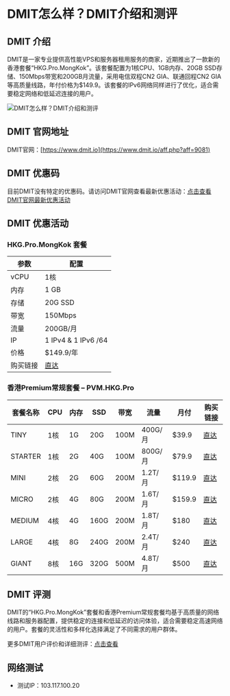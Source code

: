 # DMIT怎么样？DMIT介绍和测评

## DMIT 介绍

DMIT是一家专业提供高性能VPS和服务器租用服务的商家，近期推出了一款新的香港套餐“HKG.Pro.MongKok”。该套餐配置为1核CPU、1GB内存、20GB SSD存储、150Mbps带宽和200GB月流量，采用电信双程CN2 GIA、联通回程CN2 GIA等高质量线路，年付价格为$149.9。该套餐的IPv6网络同样进行了优化，适合需要稳定网络和低延迟连接的用户。

![DMIT怎么样？DMIT介绍和测评](https://github.com/user-attachments/assets/d5130974-6c30-4161-9d18-56f01e0a920f)

## DMIT 官网地址

DMIT官网：[https://www.dmit.io](https://www.dmit.io/aff.php?aff=9081)

## DMIT 优惠码

目前DMIT没有特定的优惠码。请访问DMIT官网查看最新优惠活动：[点击查看DMIT官网最新优惠活动](https://www.dmit.io/aff.php?aff=9081)

## DMIT 优惠活动

### HKG.Pro.MongKok 套餐

| 参数      | 配置                                |
|-----------|-------------------------------------|
| vCPU      | 1核                                  |
| 内存       | 1 GB                                |
| 存储       | 20G SSD                             |
| 带宽       | 150Mbps                             |
| 流量       | 200GB/月                            |
| IP        | 1 IPv4 & 1 IPv6 /64                  |
| 价格       | $149.9/年                           |
| 购买链接   | [直达](https://www.dmit.io/aff.php?aff=9081&pid=217) |

### 香港Premium常规套餐 – PVM.HKG.Pro

| 套餐名称 | CPU  | 内存 | SSD  | 带宽    | 流量     | 月付   | 购买链接                                                   |
|----------|------|------|------|---------|----------|--------|------------------------------------------------------------|
| TINY     | 1核  | 1G   | 20G  | 100M    | 400G/月  | $39.9  | [直达](https://www.dmit.io/aff.php?aff=9081&pid=123)         |
| STARTER  | 1核  | 2G   | 40G  | 100M    | 800G/月  | $79.9  | [直达](https://www.dmit.io/aff.php?aff=9081&pid=124)         |
| MINI     | 2核  | 2G   | 60G  | 200M    | 1.2T/月  | $119.9 | [直达](https://www.dmit.io/aff.php?aff=9081&pid=125)         |
| MICRO    | 2核  | 4G   | 80G  | 200M    | 1.6T/月  | $159.9 | [直达](https://www.dmit.io/aff.php?aff=9081&pid=126)         |
| MEDIUM   | 4核  | 4G   | 160G | 200M    | 1.8T/月  | $180   | [直达](https://www.dmit.io/aff.php?aff=9081&pid=127)         |
| LARGE    | 4核  | 8G   | 240G | 200M    | 2.4T/月  | $240   | [直达](https://www.dmit.io/aff.php?aff=9081&pid=128)         |
| GIANT    | 8核  | 16G  | 320G | 500M    | 4.8T/月  | $500   | [直达](https://www.dmit.io/aff.php?aff=9081&pid=129)         |

## DMIT 评测

DMIT的“HKG.Pro.MongKok”套餐和香港Premium常规套餐均基于高质量的网络线路和服务器配置，提供稳定的连接和低延迟的访问体验，适合需要稳定高速网络的用户。套餐的灵活性和多样化选择满足了不同需求的用户群体。

更多DMIT用户评价和详细测评：[点击查看](https://www.dmit.io/aff.php?aff=9081)

## 网络测试

- 测试IP：103.117.100.20
